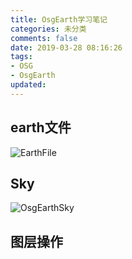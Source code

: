 ```yaml
---
title: OsgEarth学习笔记
categories: 未分类
comments: false
date: 2019-03-28 08:16:26
tags:
- OSG
- OsgEarth
updated:
---
```


## earth文件

![EarthFile](https://public-media-chudonghao.oss-cn-shanghai.aliyuncs.com/EarthFile.svg)

## Sky

![OsgEarthSky](https://public-media-chudonghao.oss-cn-shanghai.aliyuncs.com/OsgEarthSky.svg)

## 图层操作

